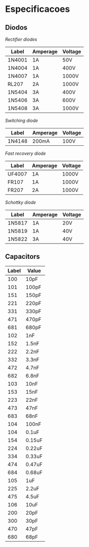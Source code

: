 # Especificacoes 

## Diodos 

*Rectifier diodes*

|Label | Amperage | Voltage | 
|------|----------|---------|
|1N4001|1A|50V|
|1N4004|1A|400V|
|1N4007|1A|1000V|
|RL207|2A|1000V|
|1N5404|3A|400V|
|1N5406|3A|600V|
|1N5408|3A|1000V|

*Switching diode*

|Label | Amperage | Voltage | 
|------|----------|---------|
|1N4148|200mA|100V|

*Fast recovery diode* 

|Label | Amperage | Voltage | 
|------|----------|---------|
|UF4007|1A|1000V|
|FR107|1A|1000V|
|FR207|2A|1000V|

*Schottky diode*

|Label | Amperage | Voltage | 
|------|----------|---------|
|1N5817|1A|20V|
|1N5819|1A|40V|
|1N5822|3A|40V|

## Capacitors

|Label|Value|
|-----|-----|
|100|10pF|
|101|100pF|
|151|150pF|
|221|220pF|
|331|330pF|
|471|470pF|
|681|680pF|
|102|1nF|
|152|1.5nF|
|222|2.2nF|
|332|3.3nF|
|472|4.7nF|
|682|6.8nF|
|103|10nF|
|153|15nF|
|223|22nF|
|473|47nF|
|683|68nF|
|104|100nF|
|104|0.1uF|
|154|0.15uF|
|224|0.22uF|
|334|0.33uF|
|474|0.47uF|
|684|0.68uF|
|105|1uF|
|225|2.2uF|
|475|4.5uF|
|106|10uF|
|200|20pF|
|300|30pF|
|470|47pF|
|680|68pF|

